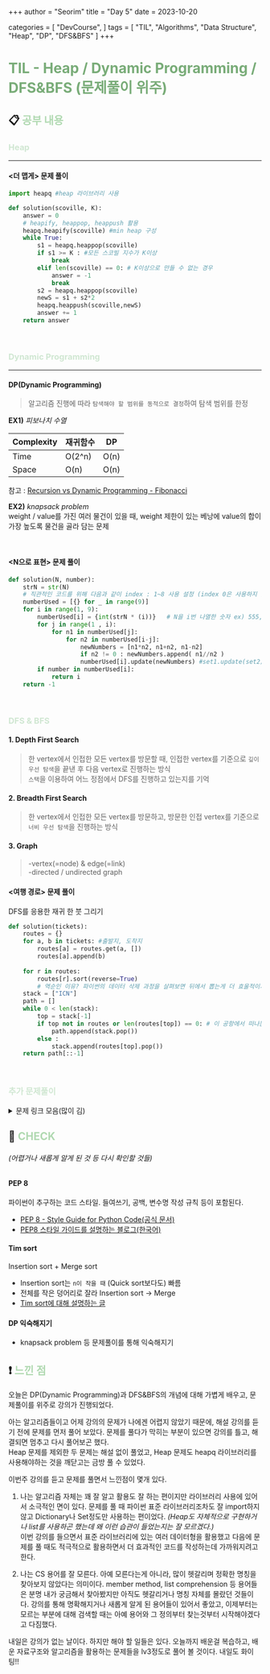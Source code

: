 +++
author = "Seorim"
title =  "Day 5"
date = 2023-10-20

categories = [
    "DevCourse",
]
tags = [
    "TIL", "Algorithms", "Data Structure", "Heap", "DP", "DFS&BFS"
]
+++
# **<span style="color:#79AC78">TIL - Heap / Dynamic Programming / DFS&BFS (문제풀이 위주)</span>**

## 📋 **<span style="color:#B0D9B1">공부 내용</span>**

### <span style="color:#D0E7D2">Heap</span>
****

#### <더 맵게> 문제 풀이

```python
import heapq #heap 라이브러리 사용

def solution(scoville, K):
    answer = 0
    # heapify, heappop, heappush 활용
    heapq.heapify(scoville) #min heap 구성
    while True:
        s1 = heapq.heappop(scoville)
        if s1 >= K : #모든 스코빌 지수가 K이상
            break
        elif len(scoville) == 0: # K이상으로 만들 수 없는 경우
            answer = -1
            break
        s2 = heapq.heappop(scoville)
        newS = s1 + s2*2
        heapq.heappush(scoville,newS)
        answer += 1
    return answer
```
<br>

### <span style="color:#D0E7D2">Dynamic Programming</span>
***

#### DP(Dynamic Programming)
> 알고리즘 진행에 따라 `탐색해야 할 범위를 동적으로 결정`하여 탐색 범위를 한정
        
 **EX1)** *피보나치 수열*
 
| Complexity | 재귀함수 | DP |
| --- | --- | --- |
| Time | O(2^n) | O(n)|
| Space | O(n) | O(n)|

참고 : [Recursion vs Dynamic Programming - Fibonacci](https://towardsdatascience.com/dynamic-programming-i-python-8b20387870f5)

 **EX2)** *knapsack problem*   
weight / value를 가진 여러 물건이 있을 때, weight 제한이 있는 베낭에 value의 합이 가장 높도록 물건을 골라 담는 문제

<br>

#### <N으로 표현> 문제 풀이

```python
def solution(N, number):
    strN = str(N)
    # 직관적인 코드를 위해 다음과 같이 index : 1~8 사용 설정 (index 0은 사용하지 않음)
    numberUsed = [{} for _ in range(9)]
    for i in range(1, 9):
        numberUsed[i] = {int(strN * (i))}   # N을 i번 나열한 숫자 ex) 555, 7777, ...
        for j in range(1 , i):
            for n1 in numberUsed[j]:
                for n2 in numberUsed[i-j]:
                    newNumbers = [n1*n2, n1+n2, n1-n2]
                    if n2 != 0 : newNumbers.append( n1//n2 )
                    numberUsed[i].update(newNumbers) #set1.update(set2) 사용하여 원소 추가. set 아닌 list를 넘겨줄수도 있다.
        if number in numberUsed[i]:
            return i
    return -1
```
<br>

### <span style="color:#D0E7D2">DFS & BFS</span>


#### 1. Depth First Search
> 한 vertex에서 인접한 모든 vertex를 방문할 때, 인접한 vertex를 기준으로 `깊이 우선 탐색`을 끝낸 후 다음 vertex로 진행하는 방식   
`스택`을 이용하여 어느 정점에서 DFS를 진행하고 있는지를 기억


#### 2. Breadth First Search

> 한 vertex에서 인접한 모든 vertex를 방문하고, 방문한 인접 vertex를 기준으로 `너비 우선 탐색`을 진행하는 방식

#### 3. Graph
> -vertex(=node) & edge(=link)   
-directed / undirected graph

#### <여행 경로> 문제 풀이
DFS를 응용한 재귀 한 붓 그리기   
```python
def solution(tickets):
    routes = {}
    for a, b in tickets: #출발지, 도착지
        routes[a] = routes.get(a, []) 
        routes[a].append(b)
    
    for r in routes:
        routes[r].sort(reverse=True) 
        # 역순인 이유? 파이썬의 데이터 삭제 과정을 살펴보면 뒤에서 뽑는게 더 효울적이기 때문    
    stack = ["ICN"]
    path = []
    while 0 < len(stack):
        top = stack[-1]
        if top not in routes or len(routes[top]) == 0: # 이 공항에서 떠나는 티켓이 존재하지 않음
            path.append(stack.pop()) 
        else :
            stack.append(routes[top].pop())
    return path[::-1]
```

<br>

### <span style="color:#D0E7D2">추가 문제풀이</span>
<details>
<summary>문제 링크 모음(많이 김)</summary>

<!-- summary 아래 한칸 공백 두어야함 -->
<br>
프로그래머스 코딩테스트 문제 링크 (코스에 있는 문제여도 프로그래머스 코테 링크로 적음)


- [완주하지 못한 사람](https://school.programmers.co.kr/learn/courses/30/lessons/42576)
- [올바른 괄호](https://school.programmers.co.kr/learn/courses/30/lessons/12909)
- [스킬트리](https://school.programmers.co.kr/learn/courses/30/lessons/49993)
<br>
- [배달](https://school.programmers.co.kr/learn/courses/30/lessons/12978)
<br>
- [세 소수의 합]
- [주사위 게임]
- [사탕 담기](https://school.programmers.co.kr/app/courses/19071/curriculum/lessons/236812)
<br>
- [빙고]
- [방문 길이](https://school.programmers.co.kr/learn/courses/30/lessons/49994)
- [쇠막대기]
- [자물쇠와 열쇠](https://school.programmers.co.kr/learn/courses/30/lessons/60059)
<br>
- [게임 아이템]
<br>
- [기능개발](https://school.programmers.co.kr/app/courses/19071/curriculum/lessons/236806)
- [더 맵게](https://school.programmers.co.kr/learn/courses/30/lessons/42626)
- [배상 비용 최소화]
- [문자열 압축 코드]
<br>
- [카펫](https://school.programmers.co.kr/app/courses/19071/curriculum/lessons/236811)
- [예산](https://school.programmers.co.kr/learn/courses/30/lessons/12982)
- [N-Queen](https://school.programmers.co.kr/learn/courses/30/lessons/12952)
- [버스 여행]
<br>
- [예산_소팅](https://school.programmers.co.kr/app/courses/19071/curriculum/lessons/236805)
- [최솟값 만들기](https://school.programmers.co.kr/app/courses/19071/curriculum/lessons/236808)
- [가장 큰 수](https://school.programmers.co.kr/app/courses/19071/curriculum/lessons/236807)
- [N으로 표현](https://school.programmers.co.kr/learn/courses/30/lessons/42895)
- [2 x n 타일링](https://school.programmers.co.kr/learn/courses/30/lessons/12900)
- [등굣길](https://school.programmers.co.kr/learn/courses/30/lessons/42898)
- [가장 긴 팰린드롬](https://school.programmers.co.kr/learn/courses/30/lessons/12904)
<br>

</details>

## 👀 **<span style="color:#B0D9B1">CHECK</span>**
###### *(어렵거나 새롭게 알게 된 것 등 다시 확인할 것들)*

#### PEP 8

파이썬이 추구하는 코드 스타일. 들여쓰기, 공백, 변수명 작성 규칙 등이 포함된다.   
  - [PEP 8 - Style Guide for Python Code(공식 문서)](https://peps.python.org/pep-0008/)   
  - [PEP8 스타일 가이드를 설명하는 블로그(한국어)](https://wayhome25.github.io/python/2017/05/04/pep8/)   

#### Tim sort

Insertion sort + Merge sort   
- Insertion sort는 `n이 작을 때` (Quick sort보다도) 빠름   
- 전체를 작은 덩어리로 잘라 Insertion sort -> Merge 
- [Tim sort에 대해 설명하는 글](https://d2.naver.com/helloworld/0315536)


#### DP 익숙해지기
- knapsack problem 등 문제풀이를 통해 익숙해지기

## ❗ **<span style="color:#B0D9B1">느낀 점</span>**

오늘은 DP(Dynamic Programming)과 DFS&BFS의 개념에 대해 가볍게 배우고, 문제풀이를 위주로 강의가 진행되었다.   

아는 알고리즘들이고 어제 강의의 문제가 나에겐 어렵지 않았기 때문에, 해설 강의를 듣기 전에 문제를 먼저 풀어 보았다. 문제를 풀다가 막히는 부분이 있으면 강의를 틀고, 해결되면 멈추고 다시 풀어보곤 했다.   
Heap 문제를 제외한 두 문제는 해설 없이 풀었고, Heap 문제도 heapq 라이브러리를 사용해야하는 것을 깨닫고는 금방 풀 수 있었다.

이번주 강의를 듣고 문제를 풀면서 느낀점이 몇개 있다. 
1. 나는 알고리즘 자체는 꽤 잘 알고 활용도 잘 하는 편이지만 라이브러리 사용에 있어서 소극적인 면이 있다. 문제를 풀 때 파이썬 표준 라이브러리조차도 잘 import하지 않고 Dictionary나 Set정도만 사용하는 편이었다. *(Heap도 자체적으로 구현하거나 list를 사용하곤 했는데 왜 이런 습관이 들었는지는 잘 모르겠다.)*    
이번 강의를 들으면서 표준 라이브러리에 있는 여러 데이터형을 활용했고 다음에 문제를 풀 때도 적극적으로 활용하면서 더 효과적인 코드를 작성하는데 가까워지려고 한다.   

2. 나는 CS 용어를 잘 모른다. 아예 모른다는게 아니라, 많이 헷갈리며 정확한 명칭을 찾아보지 않았다는 의미이다. member method, list comprehension 등 용어들은 분명 내가 궁금해서 찾아봤지만 아직도 헷갈리거나 명칭 자체를 몰랐던 것들이다. 강의를 통해 명확해지거나 새롭게 알게 된 용어들이 있어서 좋았고, 이제부터는 모르는 부분에 대해 검색할 때는 아예 용어와 그 정의부터 찾는것부터 시작해야겠다고 다짐했다. 

내일은 강의가 없는 날이다. 하지만 해야 할 일들은 있다. 오늘까지 배운걸 복습하고, 배운 자료구조와 알고리즘을 활용하는 문제들을 lv3정도로 풀어 볼 것이다. 내일도 화이팅!!